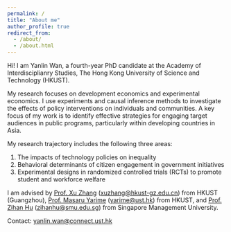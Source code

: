 ```yaml
---
permalink: /
title: "About me"
author_profile: true
redirect_from: 
  - /about/
  - /about.html
---
```


Hi! I am Yanlin Wan, a fourth-year PhD candidate at the Academy of Interdisciplianry Studies, The Hong Kong University of Science and Technology (HKUST).

My research focuses on development economics and experimental economics. I use experiments and causal inference methods to investigate the effects of policy interventions on individuals and communities. A key focus of my work is to identify effective strategies for engaging target audiences in public programs, particularly within developing countries in Asia.

My research trajectory includes the following three areas:

1. The impacts of technology policies on inequality
2. Behavioral determinants of citizen engagement in government initiatives
3. Experimental designs in randomized controlled trials (RCTs) to promote student and workforce welfare

I am advised by [Prof. Xu Zhang](https://facultyprofiles.hkust-gz.edu.cn/faculty-personal-page?id=3) (xuzhang@hkust-gz.edu.cn) from HKUST (Guangzhou), [Prof. Masaru Yarime](https://yarime.net) (yarime@ust.hk) from HKUST, and [Prof. Zihan Hu](https://www.zihanhuecon.com/) (zihanhu@smu.edu.sg) from Singapore Management University.

Contact: yanlin.wan@connect.ust.hk
